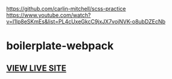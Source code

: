 https://github.com/carlin-mitchell/scss-practice
https://www.youtube.com/watch?v=I1lp8eSKmEs&list=PL4cUxeGkcC9jxJX7vojNVK-o8ubDZEcNb

# boilerplate-webpack

## [VIEW LIVE SITE](https://carlin-mitchell.github.io/scss-practice/)
